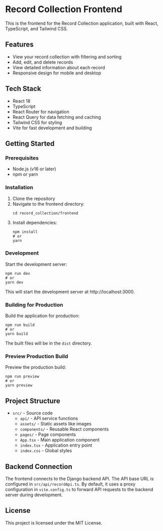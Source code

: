 # Record Collection Frontend

This is the frontend for the Record Collection application, built with React, TypeScript, and Tailwind CSS.

## Features

- View your record collection with filtering and sorting
- Add, edit, and delete records
- View detailed information about each record
- Responsive design for mobile and desktop

## Tech Stack

- React 18
- TypeScript
- React Router for navigation
- React Query for data fetching and caching
- Tailwind CSS for styling
- Vite for fast development and building

## Getting Started

### Prerequisites

- Node.js (v16 or later)
- npm or yarn

### Installation

1. Clone the repository
2. Navigate to the frontend directory:
   ```
   cd record_collection/frontend
   ```
3. Install dependencies:
   ```
   npm install
   # or
   yarn
   ```

### Development

Start the development server:

```
npm run dev
# or
yarn dev
```

This will start the development server at http://localhost:3000.

### Building for Production

Build the application for production:

```
npm run build
# or
yarn build
```

The built files will be in the `dist` directory.

### Preview Production Build

Preview the production build:

```
npm run preview
# or
yarn preview
```

## Project Structure

- `src/` - Source code
  - `api/` - API service functions
  - `assets/` - Static assets like images
  - `components/` - Reusable React components
  - `pages/` - Page components
  - `App.tsx` - Main application component
  - `index.tsx` - Application entry point
  - `index.css` - Global styles

## Backend Connection

The frontend connects to the Django backend API. The API base URL is configured in `src/api/recordApi.ts`. By default, it uses a proxy configuration in `vite.config.ts` to forward API requests to the backend server during development.

## License

This project is licensed under the MIT License. 